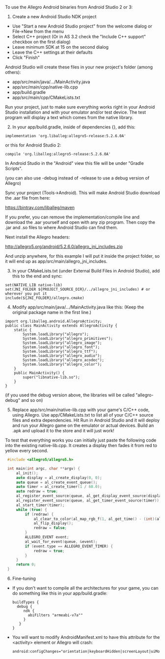 To use the Allegro Android binaries from Android Studio 2 or 3:

1. Create a new Android Studio NDK project
 * Use "Start a new Android Studio project" from the welcome dialog or File->New from the menu
 * Select C++ project (Or in AS 3.2 check the "Include C++ support" checkbox on the first dialog)
 * Leave minimum SDK at 15 on the second dialog
 * Leave the C++ settings at their defaults
 * Click "Finish"

  Android Studio will create these files in your new project's folder (among others):

 * app/src/main/java/.../MainActivity.java
 * app/src/main/cpp/native-lib.cpp
 * app/build.gradle
 * app/src/main/cpp/CMakeLists.txt

 Run your project, just to make sure everything works right in your
 Android Studio installation and with your emulator and/or test device.
 The test program will display a text which comes from the native
 library.

2. In your app/build.gradle, inside of dependencies {}, add this:

 ```
 implementation 'org.liballeg:allegro5-release:5.2.6.0A'
 ```
 
 or this for Android Studio 2:
 
 ```
 compile 'org.liballeg:allegro5-release:5.2.6.0A'
 ```
 
 In Android Studio in the "Android" view this file will be under "Gradle Scripts".
 
 (you can also use -debug instead of -release to use a debug version of Allegro)

 Sync your project (Tools-\>Android). This will make Android Studio download the .aar file from here:

 https://bintray.com/liballeg/maven
 
 If you prefer, you can remove the implementation/compile line and download the .aar
 yourself and open with any zip program. Then copy the .jar and .so files to where
 Android Studio can find them.

 Next install the Allegro headers:

 http://allegro5.org/android/5.2.6.0/allegro_jni_includes.zip

 And unzip anywhere, for this example I will put it inside the project folder, so
 it will end up as app/src/main/allegro\_jni\_includes.
 
3. In your CMakeLists.txt (under External Build Files in Android Studio), add this to the end and sync:

 ```
 set(NATIVE_LIB native-lib)
 set(JNI_FOLDER ${PROJECT_SOURCE_DIR}/../allegro_jni_includes) # or wherever you put it
 include(${JNI_FOLDER}/allegro.cmake)
 ```

4. Modify app/src/main/java/.../MainActivity.java like this:
 (Keep the original package name in the first line.)

 ```
 import org.liballeg.android.AllegroActivity;
 public class MainActivity extends AllegroActivity {
     static {
         System.loadLibrary("allegro");
         System.loadLibrary("allegro_primitives");
         System.loadLibrary("allegro_image");
         System.loadLibrary("allegro_font");
         System.loadLibrary("allegro_ttf");
         System.loadLibrary("allegro_audio");
         System.loadLibrary("allegro_acodec");
         System.loadLibrary("allegro_color");
     }
     public MainActivity() {
         super("libnative-lib.so");
     }
 }
```
 (if you used the debug version above, the libraries will be called "allegro-debug" and so on)

5. Replace app/src/main/native-lib.cpp with your game's C/C++ code, using Allegro. Use app/CMakeLists.txt to list all of your C/C++ source files and extra dependencies. Hit Run in Android Studio and it will
deploy and run your Allegro game on the emulator or actual devices. Build an .apk and upload it to the
store and it will just work!

 To test that everything works you can initially just paste the following code into the existing native-lib.cpp.
 It creates a display then fades it from red to yellow every second.

 ```c
  #include <allegro5/allegro5.h>

  int main(int argc, char **argv) {
      al_init();
      auto display = al_create_display(0, 0);
      auto queue = al_create_event_queue();
      auto timer = al_create_timer(1 / 60.0);
      auto redraw = true;
      al_register_event_source(queue, al_get_display_event_source(display));
      al_register_event_source(queue, al_get_timer_event_source(timer));
      al_start_timer(timer);
      while (true) {
          if (redraw) {
              al_clear_to_color(al_map_rgb_f(1, al_get_time() - (int)(al_get_time()), 0));
              al_flip_display();
              redraw = false;
          }
          ALLEGRO_EVENT event;
          al_wait_for_event(queue, &event);
          if (event.type == ALLEGRO_EVENT_TIMER) {
              redraw = true;
          }
      }
      return 0;
  }
```

6. Fine-tuning

* If you don't want to compile all the architectures for your game, you can do something like this in your app/build.gradle:
    ```
    buildTypes {
      debug { 
         ndk {
           abiFilters "armeabi-v7a""
         }
       }
    }
    ```
 * You will want to modify AndroidManifest.xml to have this attribute for the &lt;activity&gt; element or Allegro will crash:
    ```
    android:configChanges="orientation|keyboardHidden|screenLayout|uiMode|screenSize"
    ```
